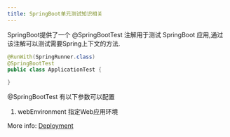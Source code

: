 ```yaml
---
title: SpringBoot单元测试知识相关
---
```

SpringBoot提供了一个 @SpringBootTest 注解用于测试 SpringBoot 应用,通过该注解可以测试需要Spring上下文的方法.

```java
@RunWith(SpringRunner.class)
@SpringBootTest
public class ApplicationTest {

}
```

@SpringBootTest 有以下参数可以配置

1. webEnvironment 指定Web应用环境

More info: [Deployment](https://hexo.io/docs/one-command-deployment.html)
